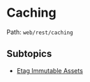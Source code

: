 # Caching

Path: `web/rest/caching`

## Subtopics
- [Etag Immutable Assets](./etag_immutable_assets/README.md)
